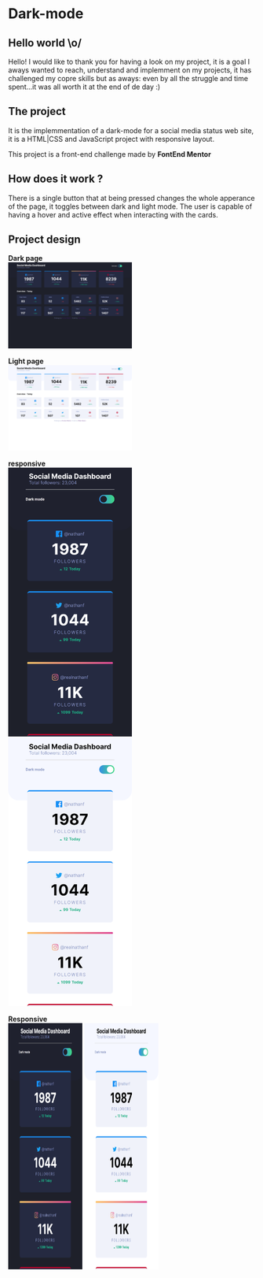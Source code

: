 # Dark-mode

## Hello world \o/
Hello! I would like to thank you for having a look on my project, it is a goal I aways wanted to reach, understand and implemment on my projects, it has challenged my copre skills but as aways: even by all the struggle and time spent...it was all worth it at the end of de day :)<br>

## The project
It is the implemmentation of a dark-mode for a social media status web site, it is a HTML|CSS and JavaScript project with responsive layout.  

This project is a front-end challenge made by **FontEnd Mentor**

## How does it work ?
There is a single button that at being pressed changes the whole apperance of the page, it toggles between dark and light mode. The user is capable of having a hover and active effect when interacting with the cards.

## Project design

**Dark page**<br>
 <img width=50% textAlign="center" src="./assets/images/screenshots/darkMode.png" alt="Initial screen">

 **Light page**<br>
 <img width=50% textAlign="center" src="./assets/images/screenshots/lightMode.png" alt="Initial screen">
 
 **responsive**<br>
 <img width=50% src="./assets/images/screenshots/responsive__darkMode.png" alt="Interactions">
 <img width=50% src="./assets/images/screenshots/responsive__lightMode.png" alt="Interactions">
   

**Responsive**<br>
  <img height=500 width=30% margin-right=28px src="./assets/images/screenshots/responsive__darkMode.png" alt="error messages">
  <img height=500 width=30% src="./assets/images/screenshots/responsive__lightMode.png" alt="error messages">
